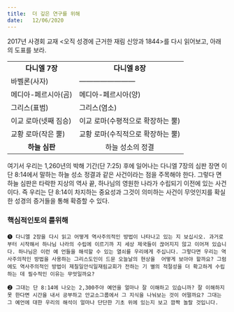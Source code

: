 ```yaml
---
title:  더 깊은 연구를 위해
date:   12/06/2020
---
```


2017년 사경회 교재 <오직 성경에 근거한 재림 신앙과 1844>를 다시 읽어보고, 아래
의 도표를 보라.

<table align="center" border="0" cellpadding="0" cellspacing="0" style="width:500px"><tbody><tr><td style="text-align: center;"><strong>다니엘 7장</strong></td><td style="text-align: center;"><strong>다니엘 8장</strong></td></tr><tr><td>바벨론(사자)</td><td>————————</td></tr><tr><td>메디아-페르시아(곰)</td><td>메디아-페르시아(양)</td></tr><tr><td>그리스(표범) </td><td>그리스(염소)</td></tr><tr><td>이교 로마(넷째 짐승)</td><td>이교 로마(수평적으로 확장하는 뿔)</td></tr><tr><td>교황 로마(작은 뿔)</td><td>교황 로마(수직적으로 확장하는 뿔)</td></tr><tr><td style="text-align: center;"><strong>하늘 심판</strong></td><td style="text-align: center">하늘 성소의 정결</td></tr></tbody></table>

여기서 우리는 1,260년의 박해 기간(단 7:25) 후에 일어나는 다니엘 7장의 심판 장면
이 단 8:14에서 말하는 하늘 성소 정결과 같은 사건이라는 점을 주목해야 한다. 그렇다
면 하늘 심판은 타락한 지상의 역사 끝, 하나님의 영원한 나라가 수립되기 이전에 있는
사건이다. 즉 우리는 단 8:14이 차지하는 중요성과 그것이 의미하는 사건이 무엇인지를
확실한 성경의 증거들을 통해 확증할 수 있다.

### 핵심적인토의 를위해

`➊ 다니엘 2장을 다시 읽고 어떻게 역사주의적인 방법이 나타나고 있는
지 보십시오. 과거로부터 시작해서 하나님 나라의 수립에 이르기까
지 세상 제국들이 끊어지지 않고 이어져 있습니다. 하나님은 이런 예
언들을 해석할 수 있는 열쇠를 우리에게 주십니다. 그렇다면 우리는
역사주의적인 방법을 사용하는 그리스도인이 드문 오늘날의 현상을 
어떻게 보아야 할까요? 그럼에도 역사주의적인 방법이 제칠일안식일재림교회가 전하는 기
별의 적절성을 더 확고하게 수립하는 데 필수적인 이유는 무엇일까요?`

`➋ 그대는 단 8:14에 나오는 2,300주야 예언을 얼마나 잘 이해하고 있습니까? 잘 이해하지 못
한다면 시간을 내서 공부하고 안교소그룹에서 그 지식을 나눠보는 것이 어떨까요? 그대는
그 예언에 대한 우리의 해석이 얼마나 단단한 기초 위에 있는지 보고 깜짝 놀랄 것입니다.`